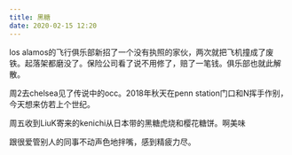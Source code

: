 ```yaml
---
title: 黑糖
date: 2020-02-15 12:20
---
```


los alamos的飞行俱乐部新招了一个没有执照的家伙，两次就把飞机撞成了废铁。起落架都磨没了。保险公司看了说不用修了，赔了一笔钱。俱乐部也就此解散。

周2去chelsea见了传说中的occ。2018年秋天在penn station门口和N挥手作别，今天想来仿若上个世纪。

周五收到LiuK寄来的kenichi从日本带的黑糖虎烧和樱花糖饼。啊美味

跟很爱管别人的同事不动声色地拌嘴，感到精疲力尽。


